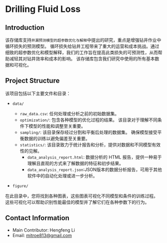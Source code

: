 # Drilling Fluid Loss

## Introduction

该存储库支持`井漏预测模型的超参数优化与解释`中提出的研究，重点是增强钻井作业中循环损失的预测模型。
循环损失给钻井工程带来了重大的运营和成本挑战。通过细致的超参数优化和模型解释，我们的工作旨在提高此类损失的可预测性，从而帮助减轻其对钻井效率和成本的影响。 该存储库包含我们研究中使用的所有基本数据和可视化。

## Project Structure

该项目包括以下主要文件和目录：

- `data/`

  - `raw_data.csv`: 任何处理或分析之前的初始数据集。
  - `optimization/`: 包含各种模型的优化过程的结果。 该目录对于理解不同条件下模型的性能和调整至关重要。
  - `sampling/`: 该目录保存经过分割和平衡后处理的数据集。 确保模型接受平衡数据的训练以避免偏差至关重要。
  - `statistics/`: 该目录致力于统计报告和分析，提供对数据和不同模型有效性的见解。
    - `data_analysis_report.html`: 数据分析的 HTML 报告，提供一种易于理解且直观的方式来了解数据的特征和初步结果。
    - `data_analysis_report.json`:JSON版本的数据分析报告，可用于其他软件中的自动化处理或进一步分析。
- `figure/`

在此目录中，您将找到各种图表，这些图表可视化不同模型和条件的训练过程。 这些可视化可以帮助识别性能最佳的模型并了解它们在各种参数下的行为。

## Contact Information
- Main Contributor: Hengfeng Li
- Email: [mitroe813@gmail.com](mailto:mitroe813@gmail.com)

